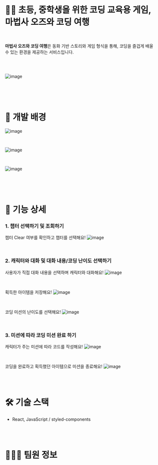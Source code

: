 # 🧑‍💻 초등, 중학생을 위한 코딩 교육용 게임, 마법사 오즈와 코딩 여행

<br/>

**마법사 오즈와 코딩 여행**은 동화 기반 스토리와 게임 형식을 통해, 코딩을 즐겁게 배울 수 있는 환경을 제공하는 서비스입니다.

<br/>
<br/>

![image](https://github.com/user-attachments/assets/4ed69c97-7fd3-439a-8355-1abd7c074657)

<br/>
<br/>
<br/>

# 📖 개발 배경

![image](https://github.com/user-attachments/assets/c7033132-57ac-43c3-add3-599b8061e735)

<br/>

![image](https://github.com/user-attachments/assets/20d8e9f5-7e40-4525-ab6f-debc780732df)

<br/>

![image](https://github.com/user-attachments/assets/e458f43f-4f84-4c9c-901d-f8bcfdf09fb7)

<br/>
<br/>
<br/>

# 📱 기능 상세
### 1. 챕터 선택하기 및 조회하기
챕터 Clear 여부를 확인하고 챕터를 선택해요!
![image](https://github.com/user-attachments/assets/51d5aa09-12e1-4ed5-aa40-d35ad76904f1)

<br/>

### 2. 캐릭터와 대화 및 대화 내용/코딩 난이도 선택하기
사용자가 직접 대화 내용을 선택하며 캐릭터와 대화해요!
![image](https://github.com/user-attachments/assets/5b05121d-733d-4511-ae99-f0a8ac3e1a7f)

<br/>

획득한 아이템을 저장해요!
![image](https://github.com/user-attachments/assets/da0ae1d5-e188-494a-b798-33863cdfbecc)

<br/>

코딩 미션의 난이도를 선택해요!
![image](https://github.com/user-attachments/assets/452a9282-468c-4ee3-ac40-756e063bf152)

<br/>

### 3. 미션에 따라 코딩 미션 완료 하기
캐릭터가 주는 미션에 따라 코드를 작성해요!
![image](https://github.com/user-attachments/assets/096c4848-2489-4780-8614-7b695449342e)

<br/>

코딩을 완료하고 획득했던 아이템으로 미션을 종료해요!
![image](https://github.com/user-attachments/assets/845b2f53-1343-4da1-9ba1-6ff9d750b55a)

<br/>
<br/>

# 🛠️ 기술 스택

- React, JavaScript / styled-components

<br/>
<br/>

# 🧑🏻‍💻 팀원 정보
